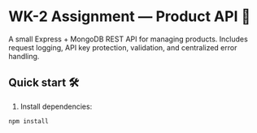 # WK-2 Assignment — Product API 🚀

A small Express + MongoDB REST API for managing products. Includes request logging, API key protection, validation, and centralized error handling.

## Quick start 🛠️

1. Install dependencies:
```sh
npm install
```